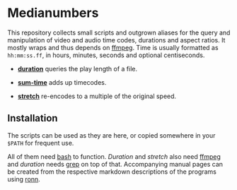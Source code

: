 # Medianumbers

This repository collects small scripts and outgrown aliases for the query and manipulation of video and audio time codes, durations and aspect ratios. It mostly wraps and thus depends on [ffmpeg](http://ffmpeg.org/). Time is usually formatted as `hh:mm:ss.ff`, in hours, minutes, seconds and optional centiseconds.

- [**duration**](duration.md) queries the play length of a file.

- [**sum-time**](sum-time.md) adds up timecodes.

- [**stretch**](stretch.md) re-encodes to a multiple of the original speed.


## Installation

The scripts can be used as they are here, or copied somewhere in your `$PATH` for frequent use.

All of them need [bash](http://tiswww.case.edu/php/chet/bash/bashtop.html) to function. _Duration_ and _stretch_ also need [ffmpeg](http://ffmpeg.org/) and _duration_ needs [grep](https://www.gnu.org/software/grep/) on top of that. Accompanying manual pages can be created from the respective markdown descriptions of the programs using [ronn](https://github.com/rtomayko/ronn).

